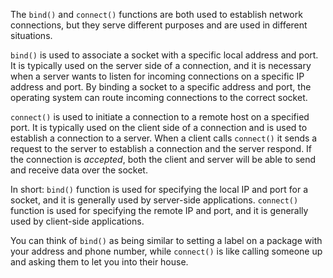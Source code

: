 The `bind()` and `connect()` functions are both used to establish network connections, but they serve different purposes and are used in different situations.

`bind()` is used to associate a socket with a specific local address and port. It is typically used on the server side of a connection, and it is necessary when a server wants to listen for incoming connections on a specific IP address and port. By binding a socket to a specific address and port, the operating system can route incoming connections to the correct socket.

`connect()` is used to initiate a connection to a remote host on a specified port. It is typically used on the client side of a connection and is used to establish a connection to a server. When a client calls `connect()` it sends a request to the server to establish a connection and the server respond. If the connection is *accepted*, both the client and server will be able to send and receive data over the socket.

In short: `bind()` function is used for specifying the local IP and port for a socket, and it is generally used by server-side applications. `connect()` function is used for specifying the remote IP and port, and it is generally used by client-side applications.

You can think of `bind()` as being similar to setting a label on a package with your address and phone number, while `connect()` is like calling someone up and asking them to let you into their house.